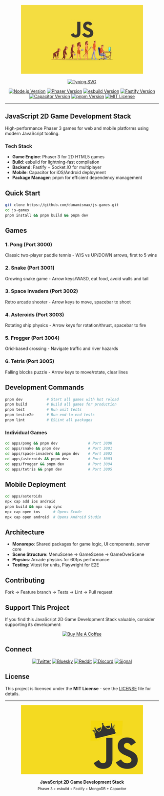 <p align="center">
  <img src="/images/js-evolution.jpeg" alt="js-games Logo" width="400" />
</p>

<p align="center">
  <a href="https://github.com/dunamismax/js-games">
    <img src="https://readme-typing-svg.demolab.com/?font=Fira+Code&size=24&pause=1000&color=F7DF1E&center=true&vCenter=true&width=800&lines=JavaScript+2D+Game+Development+Stack;Phaser+3+%2B+esbuild+%2B+Fastify;Lightning-Fast+Builds+%2B+Mobile+Ready;Classic+Games%3A+Asteroids+%2B+Frogger+%2B+Tetris;Zero+Framework+Overhead" alt="Typing SVG" />
  </a>
</p>

<p align="center">
  <a href="https://nodejs.org/"><img src="https://img.shields.io/badge/Node.js-18+-339933.svg?logo=node.js" alt="Node.js Version"></a>
  <a href="https://phaser.io/"><img src="https://img.shields.io/badge/Phaser-3.70+-7B2CBF.svg?logo=phaser" alt="Phaser Version"></a>
  <a href="https://esbuild.github.io/"><img src="https://img.shields.io/badge/esbuild-0.20+-FFCF00.svg?logo=esbuild" alt="esbuild Version"></a>
  <a href="https://www.fastify.io/"><img src="https://img.shields.io/badge/Fastify-4.0+-000000.svg?logo=fastify" alt="Fastify Version"></a>
  <a href="https://capacitorjs.com/"><img src="https://img.shields.io/badge/Capacitor-6.0+-119EFF.svg?logo=capacitor" alt="Capacitor Version"></a>
  <a href="https://pnpm.io/"><img src="https://img.shields.io/badge/pnpm-8.0+-F69220.svg?logo=pnpm" alt="pnpm Version"></a>
  <a href="https://opensource.org/licenses/MIT"><img src="https://img.shields.io/badge/License-MIT-green.svg" alt="MIT License"></a>
</p>

---

## JavaScript 2D Game Development Stack

High-performance Phaser 3 games for web and mobile platforms using modern JavaScript tooling.

### Tech Stack

- **Game Engine**: Phaser 3 for 2D HTML5 games
- **Build**: esbuild for lightning-fast compilation
- **Backend**: Fastify + Socket.IO for multiplayer
- **Mobile**: Capacitor for iOS/Android deployment
- **Package Manager**: pnpm for efficient dependency management

## Quick Start

```bash
git clone https://github.com/dunamismax/js-games.git
cd js-games
pnpm install && pnpm build && pnpm dev
```

## Games

### 1. Pong (Port 3000)

Classic two-player paddle tennis - W/S vs UP/DOWN arrows, first to 5 wins

### 2. Snake (Port 3001)

Growing snake game - Arrow keys/WASD, eat food, avoid walls and tail

### 3. Space Invaders (Port 3002)

Retro arcade shooter - Arrow keys to move, spacebar to shoot

### 4. Asteroids (Port 3003)

Rotating ship physics - Arrow keys for rotation/thrust, spacebar to fire

### 5. Frogger (Port 3004)

Grid-based crossing - Navigate traffic and river hazards

### 6. Tetris (Port 3005)

Falling blocks puzzle - Arrow keys to move/rotate, clear lines

## Development Commands

```bash
pnpm dev           # Start all games with hot reload
pnpm build         # Build all games for production
pnpm test          # Run unit tests
pnpm test:e2e      # Run end-to-end tests
pnpm lint          # ESLint all packages
```

### Individual Games

```bash
cd apps/pong && pnpm dev              # Port 3000
cd apps/snake && pnpm dev             # Port 3001
cd apps/space-invaders && pnpm dev    # Port 3002
cd apps/asteroids && pnpm dev         # Port 3003
cd apps/frogger && pnpm dev           # Port 3004
cd apps/tetris && pnpm dev            # Port 3005
```

## Mobile Deployment

```bash
cd apps/asteroids
npx cap add ios android
pnpm build && npx cap sync
npx cap open ios      # Opens Xcode
npx cap open android  # Opens Android Studio
```

## Architecture

- **Monorepo**: Shared packages for game logic, UI components, server core
- **Scene Structure**: MenuScene → GameScene → GameOverScene
- **Physics**: Arcade physics for 60fps performance
- **Testing**: Vitest for units, Playwright for E2E

## Contributing

Fork → Feature branch → Tests → Lint → Pull request

## Support This Project

If you find this JavaScript 2D Game Development Stack valuable, consider supporting its development:

<p align="center">
  <a href="https://www.buymeacoffee.com/dunamismax" target="_blank">
    <img src="https://cdn.buymeacoffee.com/buttons/v2/default-yellow.png" alt="Buy Me A Coffee" style="height: 60px !important;width: 217px !important;" />
  </a>
</p>

## Connect

<p align="center">
  <a href="https://twitter.com/dunamismax" target="_blank"><img src="https://img.shields.io/badge/Twitter-%231DA1F2.svg?&style=for-the-badge&logo=twitter&logoColor=white" alt="Twitter"></a>
  <a href="https://bsky.app/profile/dunamismax.bsky.social" target="_blank"><img src="https://img.shields.io/badge/Bluesky-blue?style=for-the-badge&logo=bluesky&logoColor=white" alt="Bluesky"></a>
  <a href="https://reddit.com/user/dunamismax" target="_blank"><img src="https://img.shields.io/badge/Reddit-%23FF4500.svg?&style=for-the-badge&logo=reddit&logoColor=white" alt="Reddit"></a>
  <a href="https://discord.com/users/dunamismax" target="_blank"><img src="https://img.shields.io/badge/Discord-dunamismax-7289DA.svg?style=for-the-badge&logo=discord&logoColor=white" alt="Discord"></a>
  <a href="https://signal.me/#p/+dunamismax.66" target="_blank"><img src="https://img.shields.io/badge/Signal-dunamismax.66-3A76F0.svg?style=for-the-badge&logo=signal&logoColor=white" alt="Signal"></a>
</p>

## License

This project is licensed under the **MIT License** - see the [LICENSE](LICENSE) file for details.

---

<p align="center">
  <img src="/images/js-yellow-crown.jpg" alt="JavaScript Games" width="400" />
</p>

<p align="center">
  <strong>JavaScript 2D Game Development Stack</strong><br>
  <sub>Phaser 3 + esbuild + Fastify + MongoDB + Capacitor</sub>
</p>
